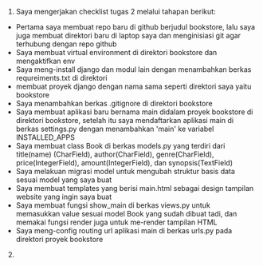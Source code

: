 1. Saya mengerjakan checklist tugas 2 melalui tahapan berikut:
- Pertama saya membuat repo baru di github berjudul bookstore, lalu saya juga membuat direktori baru di laptop saya dan menginisiasi git agar terhubung dengan repo github
- Saya membuat virtual environment di direktori bookstore dan mengaktifkan env
- Saya meng-install django dan modul lain dengan menambahkan berkas requreiments.txt di direktori
-  membuat proyek django dengan nama sama seperti direktori saya yaitu bookstore
-  Saya menambahkan berkas .gitignore di direktori bookstore
-  Saya membuat aplikasi baru bernama main didalam proyek bookstore di direktori bookstore, setelah itu saya mendaftarkan aplikasi main di berkas settings.py dengan menambahkan 'main' ke variabel INSTALLED_APPS
-  Saya membuat class Book di berkas models.py yang terdiri dari title(name) (CharField), author(CharField), genre(CharField), price(IntegerField), amount(IntegerField), dan synopsis(TextField)
-  Saya melakuan migrasi model untuk mengubah struktur basis data sesuai model yang saya buat
-  Saya membuat templates yang berisi main.html sebagai design tampilan website yang ingin saya buat
-  Saya membuat fungsi show_main di berkas views.py untuk memasukkan value sesuai model Book yang sudah dibuat tadi, dan memakai fungsi render juga untuk me-render tampilan HTML
-  Saya meng-config routing url aplikasi main di berkas urls.py pada direktori proyek bookstore 

2. 
